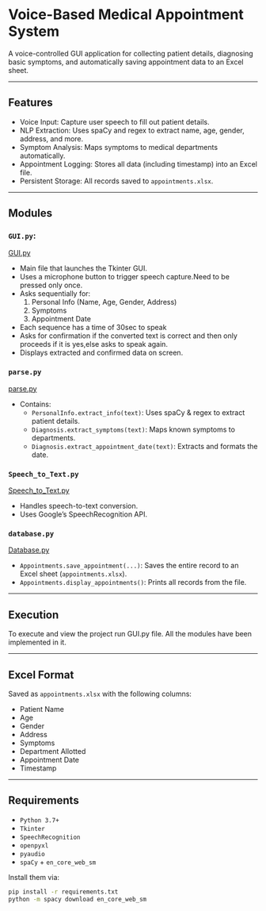 # Voice-Based Medical Appointment System

A voice-controlled GUI application for collecting patient details, diagnosing basic symptoms, and automatically saving appointment data to an Excel sheet.

---

## Features

- Voice Input: Capture user speech to fill out patient details.
- NLP Extraction: Uses spaCy and regex to extract name, age, gender, address, and more.
- Symptom Analysis: Maps symptoms to medical departments automatically.
- Appointment Logging: Stores all data (including timestamp) into an Excel file.
- Persistent Storage: All records saved to `appointments.xlsx`.

---

## Modules

### `GUI.py`:
[GUI.py](https://github.com/Saaam2404/June_Cohort_PS2/blob/master/GUI.py)
- Main file that launches the Tkinter GUI.
- Uses a microphone button to trigger speech capture.Need to be pressed only once.
- Asks sequentially for:
  1. Personal Info (Name, Age, Gender, Address)
  2. Symptoms
  3. Appointment Date
- Each sequence has a time of 30sec to speak
- Asks for confirmation if the converted text is correct and then only proceeds if it is yes,else asks to speak again.
- Displays extracted and confirmed data on screen.

### `parse.py`
[parse.py](https://github.com/Saaam2404/June_Cohort_PS2/blob/master/parse.py)
- Contains:
  - `PersonalInfo.extract_info(text)`: Uses spaCy & regex to extract patient details.
  - `Diagnosis.extract_symptoms(text)`: Maps known symptoms to departments.
  - `Diagnosis.extract_appointment_date(text)`: Extracts and formats the date.

### `Speech_to_Text.py`
[Speech_to_Text.py](https://github.com/Saaam2404/June_Cohort_PS2/blob/master/Speech_to_Text.py)
- Handles speech-to-text conversion.
- Uses Google’s SpeechRecognition API.

### `database.py`
[Database.py](https://github.com/Saaam2404/June_Cohort_PS2/blob/master/database.py)
- `Appointments.save_appointment(...)`: Saves the entire record to an Excel sheet (`appointments.xlsx`).
- `Appointments.display_appointments()`: Prints all records from the file.

---
## Execution
To execute and view the project run GUI.py file. All the modules have been implemented in it.

---

## Excel Format

Saved as `appointments.xlsx` with the following columns:

- Patient Name
- Age
- Gender
- Address
- Symptoms
- Department Allotted
- Appointment Date
- Timestamp

---

## Requirements

- `Python 3.7+`
- `Tkinter`
- `SpeechRecognition`
- `openpyxl`
- `pyaudio`
- `spaCy` + `en_core_web_sm`

Install them via:

```bash
pip install -r requirements.txt
python -m spacy download en_core_web_sm
